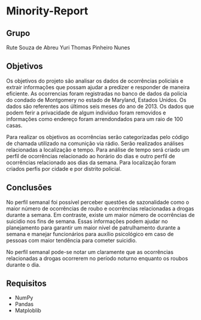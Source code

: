 # Minority-Report

## Grupo
Rute Souza de Abreu
Yuri Thomas Pinheiro Nunes

## Objetivos

Os objetivos do projeto são analisar os dados de ocorrências policiais e extrair informações que possam ajudar a predizer e responder de maneira eficiente. As ocorrencias foram registradas no banco de dados da policia do condado de Montgomery no estado de Maryland, Estados Unidos. Os dados são referentes aos últimos seis meses do ano de 2013. Os dados que podem ferir a privacidade de algum individuo foram removidos e informações como endereço foram arrendondados para um raio de 100 casas.

Para realizar os objetivos as ocorrências serão categorizadas pelo código de chamada utilizado na comunição via rádio. Serão realizados análises relacionadas a localização e tempo. Para análise de tempo será criado um perfil de ocorrências relacionado ao horário do dias e outro perfil de ocorrências relacionado aos dias da semana. Para localização foram criados perfis por cidade e por distrito policial.

## Conclusões

No perfil semanal foi possível perceber questões de sazonalidade como o maior número de ocorrências de roubo e ocorrências relacionadas a drogas durante a semana. Em contraste, existe um maior número de ocorrências de suicidio nos fins de semana. Essas informações podem ajudar no planejamento para garantir um maior nível de patrulhamento durante a semana e manejar funcionários para auxílio psicológico em caso de pessoas com maior tendência para cometer suicidio.

No perfil semanal pode-se notar um claramente que as ocorrências relacionadas a drogas ocorrerem no período noturno enquanto os roubos durante o dia.

## Requisitos

- NumPy
- Pandas
- Matploblib
